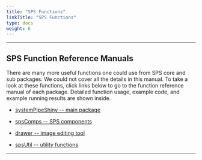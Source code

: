 ```yaml
---
title: "SPS Functions"
linkTitle: "SPS Functions"
type: docs
weight: 6
---
```


***** 
<style>
.td-content li a {
  font-size: 1.5rem;
}
</style>

## SPS Function Reference Manuals

There are many more useful functions one could use from SPS core and sub packages.
We could not cover all the details in this manual. To take a look at these functions, 
click links below to go to the function reference manual of each package. Detailed 
function usage, example code, and example running results are shown inside. 


- [systemPipeShiny -- main package](/sps/funcs/sps/reference)

- [spsComps -- SPS components](/sps/funcs/spscomps/reference)

- [drawer -- image editing tool](/sps/funcs/drawer/reference)

- [spsUtil -- utility functions ](/sps/funcs/spsutil/reference)

*****





